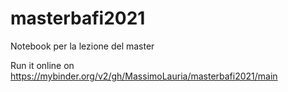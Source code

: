 # masterbafi2021
Notebook per la lezione del master

Run it online on https://mybinder.org/v2/gh/MassimoLauria/masterbafi2021/main
